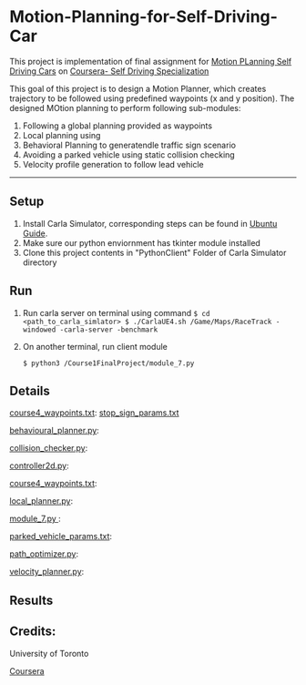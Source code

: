 # Motion-Planning-for-Self-Driving-Car


This project is implementation of final assignment for [Motion PLanning Self Driving Cars](https://www.coursera.org/learn/motion-planning-self-driving-cars) on [Coursera- Self Driving Specialization](https://www.coursera.org/specializations/self-driving-cars)


This goal of this project is to design a Motion Planner, which creates trajectory to be followed using predefined waypoints (x and y position). The designed MOtion planning to perform following sub-modules: 

1) Following a global planning provided as waypoints 
2) Local planning using 
3) Behavioral Planning to generatendle traffic sign scenario
4) Avoiding a parked vehicle using static collision checking
5) Velocity profile generation to follow lead vehicle

-----

## Setup


1. Install Carla Simulator, corresponding steps can be found in [Ubuntu Guide](.../blob/master/CARLA-Setup-Guide-_Ubuntu_.pdf).
2. Make sure our python enviornment has tkinter module installed
3. Clone this project contents in "PythonClient" Folder of Carla Simulator directory

## Run

1. Run carla server on terminal using command 
	`
	$ cd <path_to_carla_simlator>
	$ ./CarlaUE4.sh /Game/Maps/RaceTrack -windowed -carla-server -benchmark 
	`
2. On another terminal, run client module 

	`$ python3 /Course1FinalProject/module_7.py`


## Details

[course4_waypoints.txt](../blob/main/Course4FinalProject/course4_waypoints.txt): 
[stop_sign_params.txt](../blob/main/Course4FinalProject/stop_sign_params.txt)

[behavioural_planner.py](../blob/main/Course4FinalProject/behavioural_planner.py): 

[collision_checker.py](../blob/main/Course4FinalProject/collision_checker.py): 

[controller2d.py](../blob/main/Course4FinalProject/controller2d.py): 

[course4_waypoints.txt](../blob/main/Course4FinalProject/course4_waypoints.txt): 

[local_planner.py](../blob/main/Course4FinalProject/local_planner.py): 

[module_7.py ](../blob/main/Course4FinalProject/module_7.py ): 

[parked_vehicle_params.txt](../blob/main/Course4FinalProject/parked_vehicle_params.txt): 

[path_optimizer.py](../blob/main/Course4FinalProject/path_optimizer.py): 

[velocity_planner.py](../blob/main/Course4FinalProject/velocity_planner.py): 


## Results


## Credits: 

University of Toronto

[Coursera](https://www.coursera.org/)
